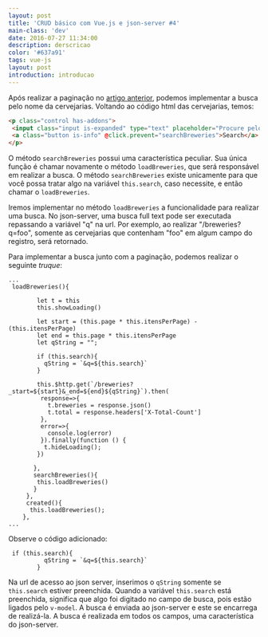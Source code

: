 ```yaml
---
layout: post
title: 'CRUD básico com Vue.js e json-server #4'
main-class: 'dev'
date: 2016-07-27 11:34:00 
description: derscricao
color: '#637a91'
tags: vue-js
layout: post
introduction: introducao
---
```


Após realizar a paginação no [artigo anterior](http://www.vuejs-brasil.com.br/crud-basico-com-vue-js-e-json-server-3/), podemos implementar a busca pelo nome da cervejarias. Voltando ao código html das cervejarias, temos:

```html
<p class="control has-addons">
 <input class="input is-expanded" type="text" placeholder="Procure pelo nome" v-model="search">
 <a class="button is-info" @click.prevent="searchBreweries">Search</a>
</p>
```

O método `searchBreweries` possui uma característica peculiar. Sua única função é chamar novamente o método `loadBreweries`, que será responsável em realizar a busca. O método `searchBreweries` existe unicamente para que você possa tratar algo na variável `this.search`, caso necessite, e então chamar o `loadBreweries`.

Iremos implementar no método `loadBreweries` a funcionalidade para realizar uma busca. No json-server, uma busca full text pode ser executada repassando a variável "q" na url. Por exemplo, ao realizar "/breweries?q=foo", somente as cervejarias que contenham "foo" em algum campo do registro, será retornado. 

Para implementar a busca junto com a paginação, podemos realizar o seguinte *truque*:

```
...
 loadBreweries(){

        let t = this
        this.showLoading()

        let start = (this.page * this.itensPerPage) - (this.itensPerPage)
        let end = this.page * this.itensPerPage
        let qString = "";

        if (this.search){
          qString = `&q=${this.search}`
        }

        this.$http.get(`/breweries?_start=${start}&_end=${end}${qString}`).then(
         response=>{
           t.breweries = response.json()
           t.total = response.headers['X-Total-Count']
         },
         error=>{
           console.log(error)
         }).finally(function () {
          t.hideLoading();
        })

       },
       searchBreweries(){
        this.loadBreweries()
       }
     },
     created(){
      this.loadBreweries();
    },
...
```

Observe o código adicionado:

```
 if (this.search){
          qString = `&q=${this.search}`
        }
```

Na url de acesso ao json server, inserimos o `qString` somente se `this.search` estiver preenchida. Quando a variável `this.search` está preenchida, significa que algo foi digitado no campo de busca, pois estão ligados pelo `v-model`. A busca é enviada ao json-server e este se encarrega de realizá-la. A busca é realizada em todos os campos, uma característica do json-server.

 




